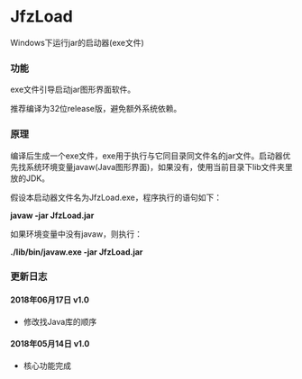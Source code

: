 # JfzLoad
Windows下运行jar的启动器(exe文件)

### 功能
exe文件引导启动jar图形界面软件。

推荐编译为32位release版，避免额外系统依赖。

### 原理
编译后生成一个exe文件，exe用于执行与它同目录同文件名的jar文件。启动器优先找系统环境变量javaw(Java图形界面)，如果没有，使用当前目录下lib文件夹里放的JDK。

假设本启动器文件名为JfzLoad.exe，程序执行的语句如下：

**javaw -jar JfzLoad.jar**

如果环境变量中没有javaw，则执行：

**./lib/bin/javaw.exe -jar JfzLoad.jar**

### 更新日志

#### 2018年06月17日 v1.0
* 修改找Java库的顺序

#### 2018年05月14日 v1.0
* 核心功能完成
